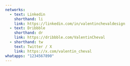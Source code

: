 ```yaml
---
networks:
  - text: Linkedin
    shorthand: li
    link: https://linkedin.com/in/valentinchevaldesign
  - text: Dribbble
    shorthand: dr
    link: https://dribbble.com/ValentinCheval
  - shorthand: tw
    text: Twitter / X
    link: https://x.com/valentin_cheval
whatapps: "1234567890"
---
```

